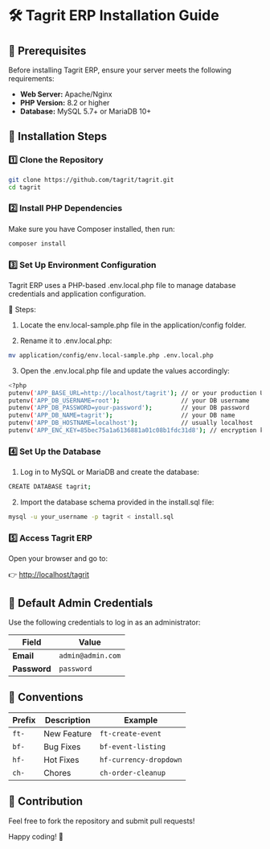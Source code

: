 # 🛠️ Tagrit ERP Installation Guide

## 📌 Prerequisites
Before installing Tagrit ERP, ensure your server meets the following requirements:

- **Web Server:** Apache/Nginx
- **PHP Version:** 8.2 or higher
- **Database:** MySQL 5.7+ or MariaDB 10+

## 🚀 Installation Steps

### 1️⃣ Clone the Repository
```bash
git clone https://github.com/tagrit/tagrit.git
cd tagrit
```

### 2️⃣ Install PHP Dependencies
Make sure you have Composer installed, then run:
```bash
composer install 
```

### 3️⃣ Set Up Environment Configuration
Tagrit ERP uses a PHP-based .env.local.php file to manage database credentials and application configuration.

🔧 Steps:
1. Locate the env.local-sample.php file in the application/config
   folder.

2. Rename it to .env.local.php:

```bash
mv application/config/env.local-sample.php .env.local.php
```
3. Open the .env.local.php file and update the values accordingly:

```bash
<?php
putenv('APP_BASE_URL=http://localhost/tagrit'); // or your production URL
putenv('APP_DB_USERNAME=root');                 // your DB username
putenv('APP_DB_PASSWORD=your-password');        // your DB password
putenv('APP_DB_NAME=tagrit');                   // your DB name
putenv('APP_DB_HOSTNAME=localhost');            // usually localhost
putenv('APP_ENC_KEY=85bec75a1a6136881a01c08b1fdc31d8'); // encryption key
```

### 4️⃣  Set Up the Database
1. Log in to MySQL or MariaDB and create the database:

```bash
CREATE DATABASE tagrit;
```

2. Import the database schema provided in the install.sql file:

```bash
mysql -u your_username -p tagrit < install.sql
```

### 5️⃣ Access Tagrit ERP

Open your browser and go to:

👉 [http://localhost/tagrit](http://localhost/tagrit)



## 🔑 Default Admin Credentials

Use the following credentials to log in as an administrator:

| **Field**   | **Value**         |
|------------|-------------------|
| **Email**  | `admin@admin.com` |
| **Password** | `password`        |


## 📜 Conventions

| **Prefix**   | **Description**              | **Example** |
|------------|----------------------|----------------|
| `ft-` | New Feature | `ft-create-event` |
| `bf-` | Bug Fixes      | `bf-event-listing` |
| `hf-` | Hot Fixes      | `hf-currency-dropdown` |
| `ch-` | Chores      | `ch-order-cleanup` |


## 🙌 Contribution
Feel free to fork the repository and submit pull requests!

Happy coding! 🚀





